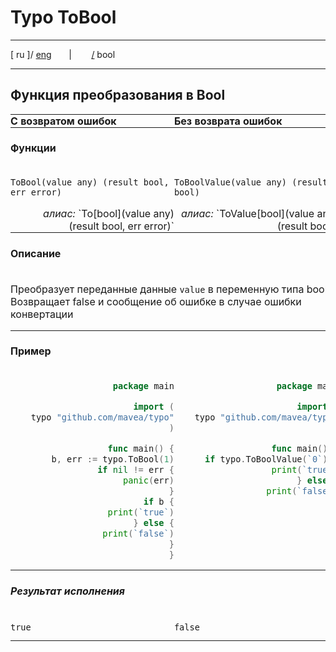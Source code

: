 
# Typo ToBool

---

[ ru ]/ [eng](..%2Feng%2Fbool.md)
&nbsp;&nbsp;&nbsp;&nbsp;&nbsp;&nbsp;|&nbsp;&nbsp;&nbsp;&nbsp;&nbsp;&nbsp;&nbsp;&nbsp;[/](..%2F..%2FREADME.ru.md) bool

---
<style>
table {
    padding: 0;
    margin: 0;
}
td {
    padding: 0;
    vertical-align: top;
}
th {
    vertical-align: top;
    text-align: left;
    padding: 0;
}
tr {
    padding: 0;
    margin: 0;
}
td div {
    text-align: right;
}
</style>

## Функция преобразования в Bool

<table>
    <tr>
        <th>С возвратом ошибок</th>
        <th>Без возврата ошибок</th>
    </tr>
    <tr>
        <th colspan="2">

#### Функции
</th>
    </tr>
    <tr>
        <td>

`ToBool(value any) (result bool, err error)`
<div><i>алиас:</i> `To[bool](value any) (result bool, err error)` </div>
        </td>
        <td>

`ToBoolValue(value any) (result bool)`
<div><i>алиас:</i> `ToValue[bool](value any) (result bool)` </div>
        </td>
    </tr>
    <tr>
        <th colspan="2">

#### Описание
</th>
    </tr>
    <tr>
        <td colspan="2">

Преобразует переданные данные `value` в переменную типа bool. Возвращает false и сообщение об ошибке в случае ошибки конвертации
</td>
    </tr>
    <tr>
        <th colspan="2">

#### Пример
</th>
    </tr>
    <tr>
        <td>

```go
package main

import (
    typo "github.com/mavea/typo"
)

func main() {
    b, err := typo.ToBool(1)
    if nil != err {
        panic(err)
    }
    if b {
        print(`true`)
    } else {
        print(`false`)
    }
}
```
</td>
        <td>

```go
package main

import (
    typo "github.com/mavea/typo"
)

func main() {
    if typo.ToBoolValue(`0`) {
        print(`true`)
    } else {
        print(`false`)
    }
}
```
</td>
    </tr>
    <tr>
        <th colspan="2">

##### Результат исполнения
</th>
    </tr>
    <tr>
        <td>

```
true
```
</td>
        <td>

```
false
```
</td>
    </tr>
</table>